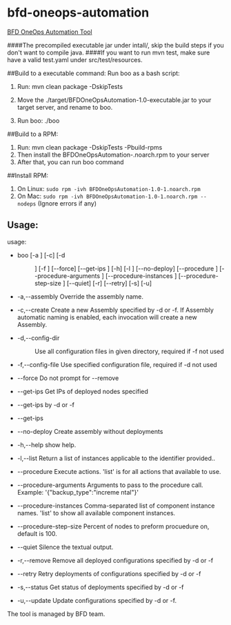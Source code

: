 # bfd-oneops-automation
[BFD OneOps Automation Tool](https://confluence.walmart.com/pages/viewpage.action?pageId=163659806)

####The precompiled executable jar under intall/, skip the build steps if you don't want to compile java.
####If you want to run mvn test, make sure have a valid test.yaml under src/test/resources.

##Build to a executable command:
Run boo as a bash script:

1. Run: mvn clean package -DskipTests

2. Move the ./target/BFDOneOpsAutomation-1.0-executable.jar to your target server, and rename to boo.

3. Run boo: ./boo

##Build to a RPM:

1. Run: mvn clean package -DskipTests -Pbuild-rpms
2. Then install the BFDOneOpsAutomation-<version>.noarch.rpm to your server
3. After that, you can run boo command

##Install RPM:

1. On Linux: ```sudo rpm -ivh BFDOneOpsAutomation-1.0-1.noarch.rpm```
2. On Mac: ```sudo rpm -ivh BFDOneOpsAutomation-1.0-1.noarch.rpm --nodeps``` (Ignore errors if any)


## Usage:

usage: 

* boo [-a <arg>] [-c] [-d <DIR>] [-f <FILE>] [--force] [--get-ips <environment> <compute-class>] [-h] [-l <arg>] [--no-deploy] [--procedure <platform> <component> <action>] [--procedure-arguments <arglist>] [--procedure-instances <instanceList>] [--procedure-step-size <size>] [--quiet] [-r] [--retry] [-s] [-u]
* -a,--assembly <arg>                          Override the assembly name.
* -c,--create                                  Create a new Assembly specified by
                                              -d or -f. If Assembly automatic
                                              naming is enabled, each invocation
                                              will create a new Assembly.
                                       
* -d,--config-dir <DIR>                       Use all configuration files in
                                              given directory, required if -f not
                                              used
                                       
* -f,--config-file <FILE>                      Use specified configuration file,
                                              required if -d not used
                                       
* --force                                      Do not prompt for --remove
 
* --get-ips <environment> <compute-class>      Get IPs of deployed nodes specified
* --get-ips <environment>                      by -d or -f
* --get-ips
 
* --no-deploy                                  Create assembly without
                                              deployments
                                      
* -h,--help                                    show help.
 
* -l,--list                                    Return a list of instances applicable 
                                              to the identifier provided..
* --procedure <platform> <component> <action>   Execute actions. 'list'
                                              is for all actions that
                                              available to use.
* --procedure-arguments <arglist>               Arguments to pass to the
                                              procedure call. Example:
                                              '{"backup_type":"increme
                                              ntal"}'
* --procedure-instances <instanceList>          Comma-separated list of
                                              component instance
                                              names. 'list' to show
                                              all available component
                                              instances.
* --procedure-step-size <size>                  Percent of nodes to
                                              preform procuedure on,
                                              default is 100.                                       
* --quiet                                      Silence the textual output.
    
* -r,--remove                                  Remove all deployed configurations
                                              specified by -d or -f
                                       
* --retry                                      Retry deployments of configurations
                                              specified by -d or -f
                                       
* -s,--status                                  Get status of deployments specified
                                              by -d or -f
                                       
* -u,--update                                  Update configurations specified by
                                              -d or -f.
                                       
The tool is managed by BFD team.

